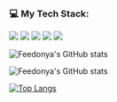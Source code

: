 
### 💻 My Tech Stack:
<img src="https://img.shields.io/badge/Python-%23000000?style=flat&logo=Python&logoColor=%233776AB"> <img src="https://img.shields.io/badge/C%2B%2B-%23000000?style=flat&logo=C%2B%2B&logoColor=%2300599C">
<img src="https://img.shields.io/badge/Go-%23000000?style=flat&logo=Go&logoColor=%2300ADD8">
<img src="https://img.shields.io/badge/Docker-%23000000?style=flat&logo=Docker&logoColor=%232496ED">
<img src="https://img.shields.io/badge/MySQL-%23000000?style=flat&logo=MySQL&logoColor=%234479A1">


![Feedonya's GitHub stats](https://github-readme-stats.vercel.app/api?username=feedonya&show_icons=true&theme=merko&count_private=true)

![Feedonya's GitHub stats](https://github-readme-stats.vercel.app/api?username=feedonya&show=reviews,discussions_started,discussions_answered,prs_merged,prs_merged_percentage&theme=merko&count_private=true)


[![Top Langs](https://github-readme-stats.vercel.app/api/top-langs/?username=feedonya&layout=donut-vertical&theme=merko&count_private=true)](https://github.com/anuraghazra/github-readme-stats)
